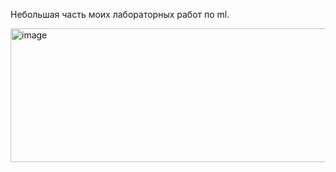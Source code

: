 Небольшая часть моих лабораторных работ по ml.


<img width="995" height="214" alt="image" src="https://github.com/user-attachments/assets/2ae56a0c-cb34-4bac-b3c2-59cccbc025f1" />
